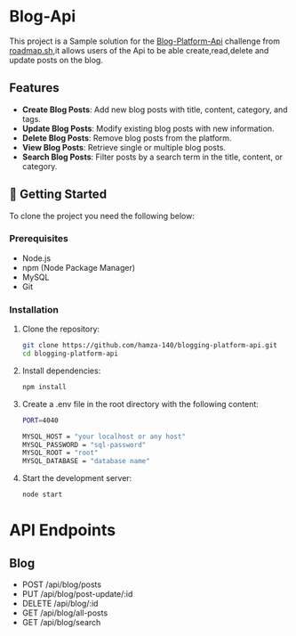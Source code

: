 # Blog-Api
This project is a Sample solution for the [Blog-Platform-Api](https://roadmap.sh/projects/blogging-platform-api) challenge from [roadmap.sh](https://roadmap.sh/),it allows users of the Api to be able create,read,delete and update posts on the blog.

## Features
- **Create Blog Posts**: Add new blog posts with title, content, category, and tags.
- **Update Blog Posts**: Modify existing blog posts with new information.
- **Delete Blog Posts**: Remove blog posts from the platform.
- **View Blog Posts**: Retrieve single or multiple blog posts.
- **Search Blog Posts**: Filter posts by a search term in the title, content, or category.


## 🚀 Getting Started

To clone the project you need the following below:

### Prerequisites
- Node.js
- npm (Node Package Manager)
- MySQL
- Git

### Installation

1. Clone the repository:

   ```bash
   git clone https://github.com/hamza-140/blogging-platform-api.git
   cd blogging-platform-api
   ```

2. Install dependencies:
   ```bash
   npm install
   ```
3. Create a .env file in the root directory with the following content:
   ```bash
   PORT=4040
   ```
    ```bash
   MYSQL_HOST = "your localhost or any host"
   MYSQL_PASSWORD = "sql-password"
   MYSQL_ROOT = "root"
   MYSQL_DATABASE = "database name"
   ```
4. Start the development server:
   ```bash
   node start
   ```

# API Endpoints
## Blog
- POST /api/blog/posts
- PUT /api/blog/post-update/:id
- DELETE /api/blog/:id
- GET /api/blog/all-posts
- GET /api/blog/search



